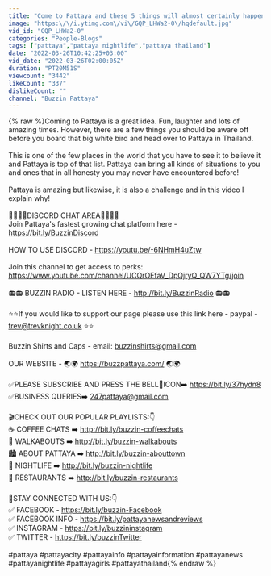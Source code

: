 ```yaml
---
title: "Come to Pattaya and these 5 things will almost certainly happen!"
image: "https:\/\/i.ytimg.com\/vi\/GQP_LHWa2-0\/hqdefault.jpg"
vid_id: "GQP_LHWa2-0"
categories: "People-Blogs"
tags: ["pattaya","pattaya nightlife","pattaya thailand"]
date: "2022-03-26T10:42:25+03:00"
vid_date: "2022-03-26T02:00:05Z"
duration: "PT20M51S"
viewcount: "3442"
likeCount: "337"
dislikeCount: ""
channel: "Buzzin Pattaya"
---
```

{% raw %}Coming to Pattaya is a great idea. Fun, laughter and lots of amazing times. However, there are a few things you should be aware off before you board that big white bird and head over to Pattaya in Thailand.<br /><br />This is one of the few places in the world that you have to see it to believe it and Pattaya is top of that list. Pattaya can bring all kinds of situations to you and ones that in all honesty you may never have encountered before!<br /><br />Pattaya is amazing but likewise, it is also a challenge and in this video I explain why!<br /><br />📲📲🤖🤖DISCORD CHAT AREA🤖🤖📲📲<br />Join Pattaya's fastest growing chat platform here -  <a rel="nofollow" target="blank" href="https://bit.ly/BuzzinDiscord">https://bit.ly/BuzzinDiscord</a><br /><br />HOW TO USE DISCORD - <a rel="nofollow" target="blank" href="https://youtu.be/-6NHmH4uZtw">https://youtu.be/-6NHmH4uZtw</a><br /><br />Join this channel to get access to perks:<br /><a rel="nofollow" target="blank" href="https://www.youtube.com/channel/UCQrOEfaV_DpQjryQ_QW7YTg/join">https://www.youtube.com/channel/UCQrOEfaV_DpQjryQ_QW7YTg/join</a><br /><br />📻📻 BUZZIN RADIO - LISTEN HERE - <a rel="nofollow" target="blank" href="http://bit.ly/BuzzinRadio">http://bit.ly/BuzzinRadio</a> 📻📻<br /><br />⭐⭐If you would like to support our page please use this link here - paypal - trev@trevknight.co.uk ⭐⭐<br /><br />Buzzin Shirts and Caps - email: buzzinshirts@gmail.com<br /><br />OUR WEBSITE - 🌏🌍 <a rel="nofollow" target="blank" href="https://buzzpattaya.com/">https://buzzpattaya.com/</a> 🌏🌍 <br /><br />✅PLEASE SUBSCRIBE AND PRESS THE BELL🔔ICON➡️ <a rel="nofollow" target="blank" href="https://bit.ly/37hydn8">https://bit.ly/37hydn8</a><br />✅BUSINESS QUERIES➡️ 247pattaya@gmail.com<br /><br />🎬CHECK OUT OUR POPULAR PLAYLISTS:👇<br />☕ COFFEE CHATS ➡️ <a rel="nofollow" target="blank" href="http://bit.ly/buzzin-coffeechats">http://bit.ly/buzzin-coffeechats</a><br />👞 WALKABOUTS ➡️ <a rel="nofollow" target="blank" href="http://bit.ly/buzzin-walkabouts">http://bit.ly/buzzin-walkabouts</a><br />🏙 ABOUT PATTAYA ➡️ <a rel="nofollow" target="blank" href="http://bit.ly/buzzin-abouttown">http://bit.ly/buzzin-abouttown</a><br />🕺 NIGHTLIFE ➡️ <a rel="nofollow" target="blank" href="http://bit.ly/buzzin-nightlife">http://bit.ly/buzzin-nightlife</a><br />🍗 RESTAURANTS ➡️ <a rel="nofollow" target="blank" href="http://bit.ly/buzzin-restaurants">http://bit.ly/buzzin-restaurants</a><br /><br />🤝STAY CONNECTED WITH US:👇<br />✅ FACEBOOK - <a rel="nofollow" target="blank" href="https://bit.ly/buzzin-Facebook">https://bit.ly/buzzin-Facebook</a><br />✅ FACEBOOK INFO - <a rel="nofollow" target="blank" href="https://bit.ly/pattayanewsandreviews">https://bit.ly/pattayanewsandreviews</a><br />✅ INSTAGRAM - <a rel="nofollow" target="blank" href="https://bit.ly/buzzininstagram">https://bit.ly/buzzininstagram</a><br />✅ TWITTER - <a rel="nofollow" target="blank" href="https://bit.ly/buzzinTwitter">https://bit.ly/buzzinTwitter</a><br /><br />#pattaya #pattayacity #pattayainfo #pattayainformation #pattayanews #pattayanightlife #pattayagirls #pattayathailand{% endraw %}
